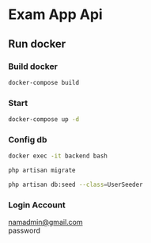 # Exam App Api

## Run docker
### Build docker
```sh
docker-compose build
```

### Start
```sh
docker-compose up -d
```

### Config db
```sh
docker exec -it backend bash
```
```sh
php artisan migrate
```
```sh
php artisan db:seed --class=UserSeeder
```

### Login Account
namadmin@gmail.com \
password
